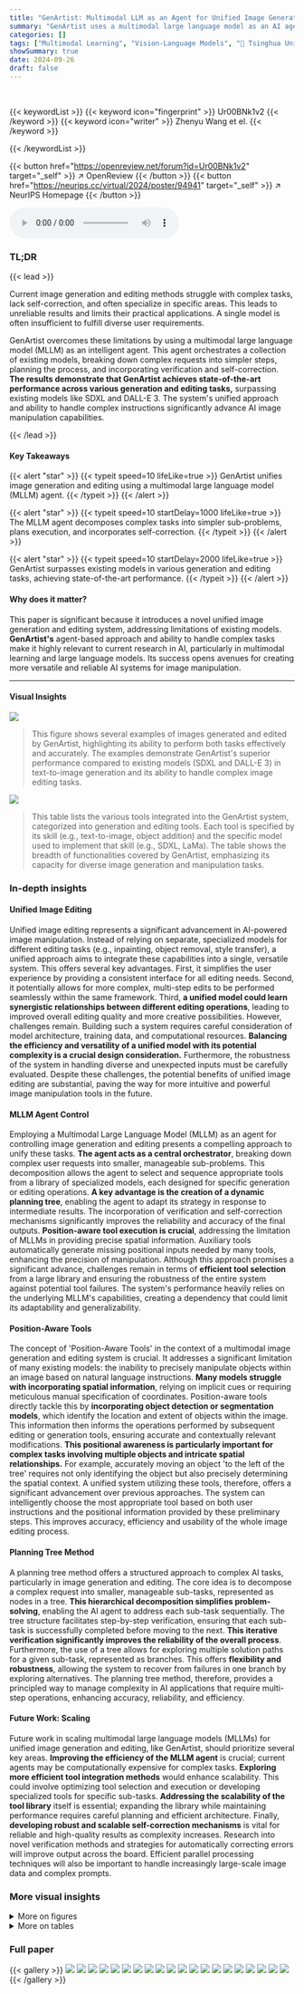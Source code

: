 ```yaml
---
title: "GenArtist: Multimodal LLM as an Agent for Unified Image Generation and Editing"
summary: "GenArtist uses a multimodal large language model as an AI agent to unify image generation and editing, achieving state-of-the-art performance by decomposing complex tasks and leveraging a comprehensiv..."
categories: []
tags: ["Multimodal Learning", "Vision-Language Models", "🏢 Tsinghua University",]
showSummary: true
date: 2024-09-26
draft: false
---
```


<br>

{{< keywordList >}}
{{< keyword icon="fingerprint" >}} Ur00BNk1v2 {{< /keyword >}}
{{< keyword icon="writer" >}} Zhenyu Wang et el. {{< /keyword >}}
 
{{< /keywordList >}}

{{< button href="https://openreview.net/forum?id=Ur00BNk1v2" target="_self" >}}
↗ OpenReview
{{< /button >}}
{{< button href="https://neurips.cc/virtual/2024/poster/94941" target="_self" >}}
↗ NeurIPS Homepage
{{< /button >}}


<audio controls>
    <source src="https://ai-paper-reviewer.com/Ur00BNk1v2/podcast.wav" type="audio/wav">
    Your browser does not support the audio element.
</audio>


### TL;DR


{{< lead >}}

Current image generation and editing methods struggle with complex tasks, lack self-correction, and often specialize in specific areas.  This leads to unreliable results and limits their practical applications.  A single model is often insufficient to fulfill diverse user requirements.  

GenArtist overcomes these limitations by using a multimodal large language model (MLLM) as an intelligent agent. This agent orchestrates a collection of existing models, breaking down complex requests into simpler steps, planning the process, and incorporating verification and self-correction.  **The results demonstrate that GenArtist achieves state-of-the-art performance across various generation and editing tasks,** surpassing existing models like SDXL and DALL-E 3.  The system's unified approach and ability to handle complex instructions significantly advance AI image manipulation capabilities.

{{< /lead >}}


#### Key Takeaways

{{< alert "star" >}}
{{< typeit speed=10 lifeLike=true >}} GenArtist unifies image generation and editing using a multimodal large language model (MLLM) agent. {{< /typeit >}}
{{< /alert >}}

{{< alert "star" >}}
{{< typeit speed=10 startDelay=1000 lifeLike=true >}} The MLLM agent decomposes complex tasks into simpler sub-problems, plans execution, and incorporates self-correction. {{< /typeit >}}
{{< /alert >}}

{{< alert "star" >}}
{{< typeit speed=10 startDelay=2000 lifeLike=true >}} GenArtist surpasses existing models in various generation and editing tasks, achieving state-of-the-art performance. {{< /typeit >}}
{{< /alert >}}

#### Why does it matter?
This paper is significant because it introduces a novel unified image generation and editing system, addressing limitations of existing models.  **GenArtist's** agent-based approach and ability to handle complex tasks make it highly relevant to current research in AI, particularly in multimodal learning and large language models. Its success opens avenues for creating more versatile and reliable AI systems for image manipulation.

------
#### Visual Insights



![](https://ai-paper-reviewer.com/Ur00BNk1v2/figures_1_1.jpg)

> This figure shows several examples of images generated and edited by GenArtist, highlighting its ability to perform both tasks effectively and accurately.  The examples demonstrate GenArtist's superior performance compared to existing models (SDXL and DALL-E 3) in text-to-image generation and its ability to handle complex image editing tasks.





![](https://ai-paper-reviewer.com/Ur00BNk1v2/tables_5_1.jpg)

> This table lists the various tools integrated into the GenArtist system, categorized into generation and editing tools.  Each tool is specified by its skill (e.g., text-to-image, object addition) and the specific model used to implement that skill (e.g., SDXL, LaMa). The table shows the breadth of functionalities covered by GenArtist, emphasizing its capacity for diverse image generation and manipulation tasks.





### In-depth insights


#### Unified Image Editing
Unified image editing represents a significant advancement in AI-powered image manipulation.  Instead of relying on separate, specialized models for different editing tasks (e.g., inpainting, object removal, style transfer), a unified approach aims to integrate these capabilities into a single, versatile system. This offers several key advantages. First, it simplifies the user experience by providing a consistent interface for all editing needs.  Second, it potentially allows for more complex, multi-step edits to be performed seamlessly within the same framework.  Third, **a unified model could learn synergistic relationships between different editing operations**, leading to improved overall editing quality and more creative possibilities.  However, challenges remain.  Building such a system requires careful consideration of model architecture, training data, and computational resources.  **Balancing the efficiency and versatility of a unified model with its potential complexity is a crucial design consideration.**  Furthermore, the robustness of the system in handling diverse and unexpected inputs must be carefully evaluated.  Despite these challenges, the potential benefits of unified image editing are substantial, paving the way for more intuitive and powerful image manipulation tools in the future.

#### MLLM Agent Control
Employing a Multimodal Large Language Model (MLLM) as an agent for controlling image generation and editing presents a compelling approach to unify these tasks. **The agent acts as a central orchestrator**, breaking down complex user requests into smaller, manageable sub-problems.  This decomposition allows the agent to select and sequence appropriate tools from a library of specialized models, each designed for specific generation or editing operations. **A key advantage is the creation of a dynamic planning tree**, enabling the agent to adapt its strategy in response to intermediate results. The incorporation of verification and self-correction mechanisms significantly improves the reliability and accuracy of the final outputs.  **Position-aware tool execution is crucial**, addressing the limitation of MLLMs in providing precise spatial information. Auxiliary tools automatically generate missing positional inputs needed by many tools, enhancing the precision of manipulation. Although this approach promises a significant advance, challenges remain in terms of **efficient tool selection** from a large library and ensuring the robustness of the entire system against potential tool failures. The system's performance heavily relies on the underlying MLLM's capabilities, creating a dependency that could limit its adaptability and generalizability.

#### Position-Aware Tools
The concept of 'Position-Aware Tools' in the context of a multimodal image generation and editing system is crucial.  It addresses a significant limitation of many existing models: the inability to precisely manipulate objects within an image based on natural language instructions.  **Many models struggle with incorporating spatial information**,  relying on implicit cues or requiring meticulous manual specification of coordinates.  Position-aware tools directly tackle this by **incorporating object detection or segmentation models**, which identify the location and extent of objects within the image. This information then informs the operations performed by subsequent editing or generation tools, ensuring accurate and contextually relevant modifications. **This positional awareness is particularly important for complex tasks involving multiple objects and intricate spatial relationships.**  For example, accurately moving an object 'to the left of the tree' requires not only identifying the object but also precisely determining the spatial context. A unified system utilizing these tools, therefore, offers a significant advancement over previous approaches.  The system can intelligently choose the most appropriate tool based on both user instructions and the positional information provided by these preliminary steps. This improves accuracy, efficiency and usability of the whole image editing process.

#### Planning Tree Method
A planning tree method offers a structured approach to complex AI tasks, particularly in image generation and editing.  The core idea is to decompose a complex request into smaller, manageable sub-tasks, represented as nodes in a tree. **This hierarchical decomposition simplifies problem-solving**, enabling the AI agent to address each sub-task sequentially. The tree structure facilitates step-by-step verification, ensuring that each sub-task is successfully completed before moving to the next.  **This iterative verification significantly improves the reliability of the overall process**.  Furthermore, the use of a tree allows for exploring multiple solution paths for a given sub-task, represented as branches. This offers **flexibility and robustness**, allowing the system to recover from failures in one branch by exploring alternatives. The planning tree method, therefore, provides a principled way to manage complexity in AI applications that require multi-step operations, enhancing accuracy, reliability, and efficiency.

#### Future Work: Scaling
Future work in scaling multimodal large language models (MLLMs) for unified image generation and editing, like GenArtist, should prioritize several key areas. **Improving the efficiency of the MLLM agent** is crucial; current agents may be computationally expensive for complex tasks.  **Exploring more efficient tool integration methods** would enhance scalability. This could involve optimizing tool selection and execution or developing specialized tools for specific sub-tasks.  **Addressing the scalability of the tool library** itself is essential; expanding the library while maintaining performance requires careful planning and efficient architecture.  Finally, **developing robust and scalable self-correction mechanisms** is vital for reliable and high-quality results as complexity increases.  Research into novel verification methods and strategies for automatically correcting errors will improve output across the board.  Efficient parallel processing techniques will also be important to handle increasingly large-scale image data and complex prompts.


### More visual insights

<details>
<summary>More on figures
</summary>


![](https://ai-paper-reviewer.com/Ur00BNk1v2/figures_1_2.jpg)

> This figure shows examples of text-to-image generation and image editing tasks performed by GenArtist.  The top row demonstrates the system's ability to generate images from complex text descriptions, outperforming existing models in terms of accuracy and detail. The bottom rows show the system's image editing capabilities, highlighting its ability to handle complex multi-step edits. The examples illustrate the unified nature of the system, seamlessly handling both generation and editing tasks.


![](https://ai-paper-reviewer.com/Ur00BNk1v2/figures_1_3.jpg)

> This figure showcases several examples of GenArtist's capabilities in both image generation and editing.  The top row demonstrates text-to-image generation, highlighting GenArtist's superior accuracy compared to existing models (SDXL and DALL-E 3) by showing the results of each model side-by-side for the same prompt. The bottom rows display GenArtist's ability to handle complex image editing tasks, including multi-round interactive generation and complex edits involving object removal and style changes.


![](https://ai-paper-reviewer.com/Ur00BNk1v2/figures_3_1.jpg)

> This figure presents a schematic overview of the GenArtist system architecture.  The multimodal large language model (MLLM) agent is central; it acts as a coordinator, breaking down complex user requests into simpler sub-tasks.  This decomposition is shown at the left of the figure.  The agent then uses a planning tree (shown in the center) to systematically approach the task, verifying the results of each step.  The process utilizes three main tool libraries: a generation tool library, an auxiliary tool library (providing missing positional information), and an editing tool library. The output of the plan shows a position-aware tool execution on the right side, ensuring that the correct tools are used for each step and any positional requirements are met. The final result is a unified image generation and editing system.


![](https://ai-paper-reviewer.com/Ur00BNk1v2/figures_4_1.jpg)

> This figure illustrates the structure of the planning tree used in GenArtist.  The tree is a hierarchical structure, starting with an initial node representing the user's input. The tree branches into generation nodes that represent different tools for generating the image, and then into editing nodes that represent operations used for self-correction.  The use of a tree structure allows for a systematic approach to image generation and editing, ensuring that the final result accurately reflects the user's intent.


![](https://ai-paper-reviewer.com/Ur00BNk1v2/figures_8_1.jpg)

> This figure showcases various examples of GenArtist's capabilities in both image generation and editing.  The top row demonstrates text-to-image generation, comparing GenArtist's output to those of SDXL and DALL-E 3 for complex prompts.  GenArtist's results show improved accuracy. The bottom rows illustrate complex image editing tasks successfully performed by GenArtist, highlighting its ability to handle multiple edits and nuanced instructions more effectively than other models.


![](https://ai-paper-reviewer.com/Ur00BNk1v2/figures_9_1.jpg)

> This figure showcases various examples of image generation and editing tasks performed by the GenArtist model.  The examples demonstrate its ability to handle complex text prompts for image generation, resulting in higher accuracy than existing models like SDXL and DALL-E 3.  It also shows GenArtist successfully completing complex multi-step image editing tasks.


![](https://ai-paper-reviewer.com/Ur00BNk1v2/figures_15_1.jpg)

> This figure showcases GenArtist's capabilities in both text-to-image generation and image editing.  It presents several examples, comparing GenArtist's output to those of SDXL and DALL-E 3 for text-to-image tasks, highlighting GenArtist's superior accuracy.  It also demonstrates GenArtist's ability to handle complex image editing tasks, exceeding the performance of other models.


![](https://ai-paper-reviewer.com/Ur00BNk1v2/figures_16_1.jpg)

> This figure showcases various examples of GenArtist's capabilities in both image generation and editing.  It demonstrates GenArtist's ability to handle complex text prompts for image generation, surpassing the performance of existing state-of-the-art models like SDXL and DALL-E 3.  Furthermore, the figure presents examples of intricate image editing tasks, highlighting GenArtist's ability to effectively combine and sequence multiple editing operations to achieve complex results.


![](https://ai-paper-reviewer.com/Ur00BNk1v2/figures_17_1.jpg)

> This figure showcases example outputs from the GenArtist model, demonstrating its capability in both image generation and editing tasks.  It compares the model's performance against existing state-of-the-art models, such as SDXL and DALL-E 3, highlighting its improved accuracy in text-to-image generation and superior performance in complex image editing scenarios. The examples show diverse tasks, ranging from generating images from complex text descriptions to performing intricate multi-step image edits. 


![](https://ai-paper-reviewer.com/Ur00BNk1v2/figures_18_1.jpg)

> This figure shows the architecture of GenArtist, a unified image generation and editing system.  A multimodal large language model (MLLM) acts as the central agent, responsible for task decomposition, planning (using a tree structure), and tool selection and execution.  The system integrates multiple tools for generation and editing, leveraging the agent's intelligence to choose the most appropriate tool for each sub-task. This allows for complex and multifaceted image manipulation.


![](https://ai-paper-reviewer.com/Ur00BNk1v2/figures_18_2.jpg)

> This figure visualizes the step-by-step process of image editing using GenArtist.  The example shows how the MLLM agent handles complex instructions by breaking them down into smaller steps.  It uses multiple tools (e.g., LaMa, Diffedit, MagicBrush, AnyDoor) sequentially. The process shows verification and correction at each step, to ensure the final output meets the requirements.


</details>




<details>
<summary>More on tables
</summary>


![](https://ai-paper-reviewer.com/Ur00BNk1v2/tables_6_1.jpg)
> This table presents a quantitative comparison of GenArtist with other state-of-the-art text-to-image generation models on the T2I-CompBench benchmark.  It evaluates performance across three key aspects: Attribute Binding (how well the model associates attributes like color and shape with objects), Object Relationship (how well the model understands spatial relationships between objects), and Complex Composition (how well the model handles complex scenes with multiple objects and attributes). The results show that GenArtist significantly outperforms existing models in all three areas, demonstrating its superior ability to generate images that accurately reflect complex textual descriptions.

![](https://ai-paper-reviewer.com/Ur00BNk1v2/tables_7_1.jpg)
> This table presents a quantitative comparison of GenArtist against other state-of-the-art image editing methods on the MagicBrush benchmark.  The comparison considers two settings: single-turn (one edit session) and multi-turn (multiple edit sessions).  Metrics used are L1 loss, L2 loss, CLIP-I (Image-level CLIP score), DINO (DINO-v2 score), and CLIP-T (text-level CLIP score).  Lower L1 and L2 loss values are better, while higher values for CLIP-I, DINO, and CLIP-T are better.  The results show GenArtist's performance relative to other methods across different metrics and editing scenarios.

![](https://ai-paper-reviewer.com/Ur00BNk1v2/tables_8_1.jpg)
> This table presents the ablation study conducted on the T2I-CompBench benchmark. It compares the performance of different model configurations, focusing on the impact of tool selection and planning strategies. The upper part shows the results obtained using individual tools from the generation tool library. The lower part demonstrates the performance improvements achieved by incorporating tool selection, planning with chains, and finally the complete planning tree.  The metrics used are Attribute Binding (Color, Shape, Texture) and Object Relationship (Spatial, Non-Spatial, Complex).  The results highlight the significant performance gains achieved through the proposed multi-step planning and tool selection approach.

![](https://ai-paper-reviewer.com/Ur00BNk1v2/tables_8_2.jpg)
> This table presents the ablation study conducted on the T2I-CompBench benchmark to analyze the impact of different components of GenArtist on the performance. It examines the contribution of specific tools from the generation tool library, tool selection strategies, and planning mechanisms (chain vs. tree).  The results are presented in terms of the quantitative metrics (Attribute Binding, Object Relationship) which are further broken down into sub-metrics (Color, Shape, Texture, Spatial, Non-Spatial, Complex) for a detailed analysis of the model's performance.

![](https://ai-paper-reviewer.com/Ur00BNk1v2/tables_14_1.jpg)
> This table presents a quantitative comparison of GenArtist with other state-of-the-art text-to-image generation models and compositional methods on the T2I-CompBench benchmark.  It uses the older version of the evaluation code, which may result in slightly different scores compared to the most recent results, and focuses on evaluating the model's performance in terms of attribute binding, and object relationships (spatial and non-spatial), and in handling complex compositions. The metrics used are Color, Shape, Texture, Spatial, Non-Spatial, and Complex, all on a scale from 0 to 1, where higher numbers mean better performance.

</details>




### Full paper

{{< gallery >}}
<img src="https://ai-paper-reviewer.com/Ur00BNk1v2/1.png" class="grid-w50 md:grid-w33 xl:grid-w25" />
<img src="https://ai-paper-reviewer.com/Ur00BNk1v2/2.png" class="grid-w50 md:grid-w33 xl:grid-w25" />
<img src="https://ai-paper-reviewer.com/Ur00BNk1v2/3.png" class="grid-w50 md:grid-w33 xl:grid-w25" />
<img src="https://ai-paper-reviewer.com/Ur00BNk1v2/4.png" class="grid-w50 md:grid-w33 xl:grid-w25" />
<img src="https://ai-paper-reviewer.com/Ur00BNk1v2/5.png" class="grid-w50 md:grid-w33 xl:grid-w25" />
<img src="https://ai-paper-reviewer.com/Ur00BNk1v2/6.png" class="grid-w50 md:grid-w33 xl:grid-w25" />
<img src="https://ai-paper-reviewer.com/Ur00BNk1v2/7.png" class="grid-w50 md:grid-w33 xl:grid-w25" />
<img src="https://ai-paper-reviewer.com/Ur00BNk1v2/8.png" class="grid-w50 md:grid-w33 xl:grid-w25" />
<img src="https://ai-paper-reviewer.com/Ur00BNk1v2/9.png" class="grid-w50 md:grid-w33 xl:grid-w25" />
<img src="https://ai-paper-reviewer.com/Ur00BNk1v2/10.png" class="grid-w50 md:grid-w33 xl:grid-w25" />
<img src="https://ai-paper-reviewer.com/Ur00BNk1v2/11.png" class="grid-w50 md:grid-w33 xl:grid-w25" />
<img src="https://ai-paper-reviewer.com/Ur00BNk1v2/12.png" class="grid-w50 md:grid-w33 xl:grid-w25" />
<img src="https://ai-paper-reviewer.com/Ur00BNk1v2/13.png" class="grid-w50 md:grid-w33 xl:grid-w25" />
<img src="https://ai-paper-reviewer.com/Ur00BNk1v2/14.png" class="grid-w50 md:grid-w33 xl:grid-w25" />
<img src="https://ai-paper-reviewer.com/Ur00BNk1v2/15.png" class="grid-w50 md:grid-w33 xl:grid-w25" />
<img src="https://ai-paper-reviewer.com/Ur00BNk1v2/16.png" class="grid-w50 md:grid-w33 xl:grid-w25" />
<img src="https://ai-paper-reviewer.com/Ur00BNk1v2/17.png" class="grid-w50 md:grid-w33 xl:grid-w25" />
<img src="https://ai-paper-reviewer.com/Ur00BNk1v2/18.png" class="grid-w50 md:grid-w33 xl:grid-w25" />
<img src="https://ai-paper-reviewer.com/Ur00BNk1v2/19.png" class="grid-w50 md:grid-w33 xl:grid-w25" />
<img src="https://ai-paper-reviewer.com/Ur00BNk1v2/20.png" class="grid-w50 md:grid-w33 xl:grid-w25" />
{{< /gallery >}}